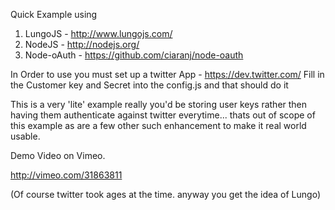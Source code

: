 Quick Example using 

1. LungoJS - http://www.lungojs.com/
2. NodeJS - http://nodejs.org/
3. Node-oAuth - https://github.com/ciaranj/node-oauth

In Order to use you must set up a twitter App - https://dev.twitter.com/
Fill in the Customer key and Secret into the config.js and that should do it

This is a very 'lite' example really you'd be storing user keys rather then having them authenticate against twitter everytime... thats out of scope of this example as are a few other such enhancement to make it real world usable.

Demo Video on Vimeo.

http://vimeo.com/31863811

(Of course twitter took ages at the time. anyway you get the idea of Lungo)